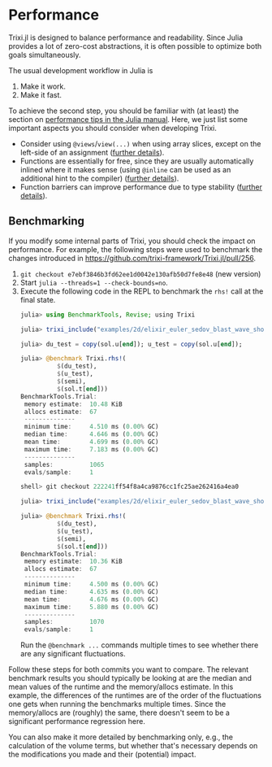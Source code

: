 # Performance

Trixi.jl is designed to balance performance and readability. Since Julia provides
a lot of zero-cost abstractions, it is often possible to optimize both goals
simultaneously.

The usual development workflow in Julia is

1. Make it work.
2. Make it fast.

To achieve the second step, you should be familiar with (at least) the section on
[performance tips in the Julia manual](https://docs.julialang.org/en/v1/manual/performance-tips/).
Here, we just list some important aspects you should consider when developing Trixi.

- Consider using `@views`/`view(...)` when using array slices, except on the left-side
  of an assignment
  ([further details](https://docs.julialang.org/en/v1/manual/performance-tips/#man-performance-views)).
- Functions are essentially for free, since they are usually automatically inlined where it makes sense (using `@inline` can be used as an additional hint to the compiler)
  ([further details](https://docs.julialang.org/en/v1/manual/performance-tips/#Break-functions-into-multiple-definitions)).
- Function barriers can improve performance due to type stability
  ([further details](https://docs.julialang.org/en/v1/manual/performance-tips/#kernel-functions)).



## Benchmarking

If you modify some internal parts of Trixi, you should check the impact on performance.
For example, the following steps were used to benchmark the changes introduced in
https://github.com/trixi-framework/Trixi.jl/pull/256.

1. `git checkout e7ebf3846b3fd62ee1d0042e130afb50d7fe8e48` (new version)
2. Start `julia --threads=1 --check-bounds=no`.
3. Execute the following code in the REPL to benchmark the `rhs!` call at the final state.
   ```julia
   julia> using BenchmarkTools, Revise; using Trixi

   julia> trixi_include("examples/2d/elixir_euler_sedov_blast_wave_shockcapturing_amr.jl")

   julia> du_test = copy(sol.u[end]); u_test = copy(sol.u[end]);

   julia> @benchmark Trixi.rhs!(
             $(du_test),
             $(u_test),
             $(semi),
             $(sol.t[end]))
   BenchmarkTools.Trial:
    memory estimate:  10.48 KiB
    allocs estimate:  67
    --------------
    minimum time:     4.510 ms (0.00% GC)
    median time:      4.646 ms (0.00% GC)
    mean time:        4.699 ms (0.00% GC)
    maximum time:     7.183 ms (0.00% GC)
    --------------
    samples:          1065
    evals/sample:     1

   shell> git checkout 222241ff54f8a4ca9876cc1fc25ae262416a4ea0

   julia> trixi_include("examples/2d/elixir_euler_sedov_blast_wave_shockcapturing_amr.jl")

   julia> @benchmark Trixi.rhs!(
             $(du_test),
             $(u_test),
             $(semi),
             $(sol.t[end]))
   BenchmarkTools.Trial:
    memory estimate:  10.36 KiB
    allocs estimate:  67
    --------------
    minimum time:     4.500 ms (0.00% GC)
    median time:      4.635 ms (0.00% GC)
    mean time:        4.676 ms (0.00% GC)
    maximum time:     5.880 ms (0.00% GC)
    --------------
    samples:          1070
    evals/sample:     1
   ```
   Run the `@benchmark ...` commands multiple times to see whether there are any significant fluctuations.

Follow these steps for both commits you want to compare. The relevant benchmark results you should typically be looking at
are the median and mean values of the runtime and the memory/allocs estimate. In this example, the differences
of the runtimes are of the order of the fluctuations one gets when running the benchmarks multiple times. Since
the memory/allocs are (roughly) the same, there doesn't seem to be a significant performance regression here.

You can also make it more detailed by benchmarking only, e.g., the calculation of the volume terms, but whether that's necessary depends on the modifications you made and their (potential) impact.
